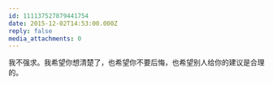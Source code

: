```yaml
---
id: 111137527879441754
date: 2015-12-02T14:53:00.000Z
reply: false
media_attachments: 0
---
```


我不强求。我希望你想清楚了，也希望你不要后悔，也希望别人给你的建议是合理的。 ​​​​

